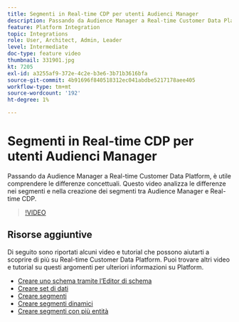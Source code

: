 ```yaml
---
title: Segmenti in Real-time CDP per utenti Audienci Manager
description: Passando da Audience Manager a Real-time Customer Data Platform, è utile comprendere le differenze concettuali. Questo video analizza le differenze nei segmenti e nella creazione dei segmenti tra Audience Manager e Real-time CDP.
feature: Platform Integration
topic: Integrations
role: User, Architect, Admin, Leader
level: Intermediate
doc-type: feature video
thumbnail: 331901.jpg
kt: 7205
exl-id: a3255af9-372e-4c2e-b3e6-3b71b3616bfa
source-git-commit: 4b91696f840518312ec041abdbe5217178aee405
workflow-type: tm+mt
source-wordcount: '192'
ht-degree: 1%

---
```


# Segmenti in Real-time CDP per utenti Audienci Manager

Passando da Audience Manager a Real-time Customer Data Platform, è utile comprendere le differenze concettuali. Questo video analizza le differenze nei segmenti e nella creazione dei segmenti tra Audience Manager e Real-time CDP.

>[!VIDEO](https://video.tv.adobe.com/v/331901/?quality=12&learn=on)

## Risorse aggiuntive

Di seguito sono riportati alcuni video e tutorial che possono aiutarti a scoprire di più su Real-time Customer Data Platform. Puoi trovare altri video e tutorial su questi argomenti per ulteriori informazioni su Platform.

* [Creare uno schema tramite l’Editor di schema](https://experienceleague.adobe.com/docs/experience-platform/xdm/tutorials/create-schema-ui.html?lang=en#getting-started)
* [Creare set di dati](https://experienceleague.adobe.com/docs/platform-learn/getting-started-for-data-architects-and-data-engineers/create-datasets.html?lang=en#permissions-required)
* [Creare segmenti](https://experienceleague.adobe.com/docs/platform-learn/tutorials/segments/create-segments.html?lang=en#segments)
* [Creare segmenti dinamici](https://experienceleague.adobe.com/docs/platform-learn/tutorials/segments/create-dynamic-segments.html?lang=en#segments)
* [Creare segmenti con più entità](https://experienceleague.adobe.com/docs/platform-learn/tutorials/segments/create-multi-entity-segments.html?lang=en#segments)
